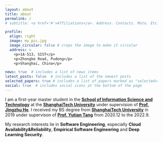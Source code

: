 ```yaml
---
layout: about
title: about
permalink: /
# subtitle: <a href='#'>Affiliations</a>. Address. Contacts. Moto. Etc.

profile:
  align: right
  image: my_pic.jpg
  image_circular: false # crops the image to make it circular
  address: >
    <p>1A-513, SIST</p>
    <p>Zhongke Road, Pudong</p>
    <p>Shanghai, China</p>

news: true  # includes a list of news items
latest_posts: false  # includes a list of the newest posts
selected_papers: true # includes a list of papers marked as "selected={true}"
social: true  # includes social icons at the bottom of the page
---
```


I am a first-year master student in the **[School of Information Science and Technology](http://sist.shanghaitech.edu.cn/sist_en)** at the **[ShanghaiTech University](https://www.shanghaitech.edu.cn/eng/)** under supervision of **[Prof. Jingzhu He](https://jhe16.github.io/)**.
I received my BS degree from **[ShanghaiTech University](https://www.shanghaitech.edu.cn/eng/)** in 2019 under supervison of **[Prof. Yutian Tang](https://www.chrisyttang.org/index.html)** from 2020.12 to the 2022.9.

My research interests lie in **Software Engineering**, especially **Cloud Availability&Reliability**, **Empirical Software Engineering** and **Deep Learning Security**.
